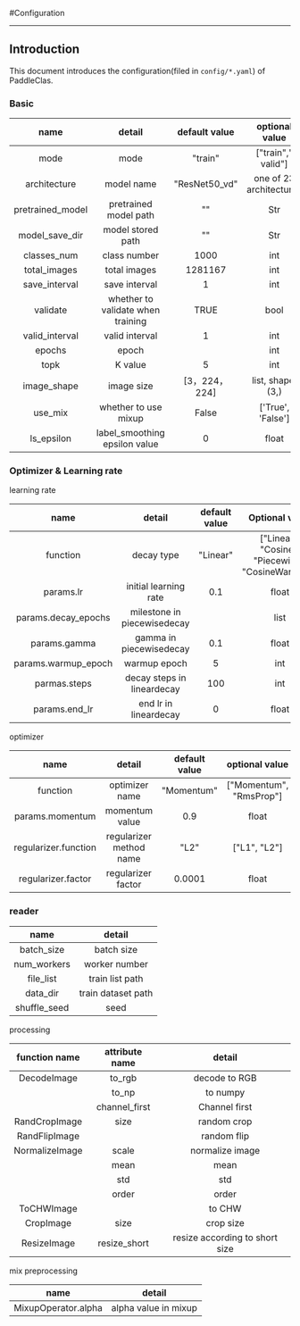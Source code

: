 #Configuration

---

## Introduction

This document introduces the configuration(filed in `config/*.yaml`) of PaddleClas.

### Basic

| name | detail | default value | optional value |
|:---:|:---:|:---:|:---:|
| mode | mode | "train" | ["train"," valid"] |
| architecture | model name | "ResNet50_vd" | one of 23 architectures |
| pretrained_model | pretrained model path | "" | Str |
| model_save_dir | model stored path | "" | Str |
| classes_num | class number | 1000 | int |
| total_images | total images | 1281167 | int |
| save_interval | save interval | 1 | int |
| validate | whether to validate when training | TRUE | bool |
| valid_interval | valid interval | 1 | int |
| epochs | epoch |  | int |
| topk | K value | 5 | int |
| image_shape | image size | [3，224，224] | list, shape: (3,) |
| use_mix | whether to use mixup | False | ['True', 'False'] |
| ls_epsilon | label_smoothing epsilon value| 0 | float |

### Optimizer & Learning rate

learning rate

| name | detail | default value |Optional value |
|:---:|:---:|:---:|:---:|
| function | decay type | "Linear" | ["Linear", "Cosine", <br> "Piecewise", "CosineWarmup"] |
| params.lr | initial learning rate | 0.1 | float |
| params.decay_epochs | milestone in piecewisedecay |  | list |
| params.gamma | gamma in piecewisedecay | 0.1 | float |
| params.warmup_epoch | warmup epoch | 5 | int |
| parmas.steps | decay steps in lineardecay | 100 | int |
| params.end_lr | end lr in lineardecay | 0 | float |

optimizer

| name | detail | default value | optional value |
|:---:|:---:|:---:|:---:|
| function | optimizer name | "Momentum" | ["Momentum", "RmsProp"] |
| params.momentum | momentum value | 0.9 | float |
| regularizer.function | regularizer method name | "L2" | ["L1", "L2"] |
| regularizer.factor | regularizer factor | 0.0001 | float |

### reader

| name | detail |
|:---:|:---:|
| batch_size | batch size |
| num_workers | worker number |
| file_list | train list path |
| data_dir | train  dataset path |
| shuffle_seed | seed |

processing

| function name | attribute name | detail |
|:---:|:---:|:---:|
| DecodeImage | to_rgb | decode to RGB |
|  | to_np | to numpy |
|  | channel_first | Channel first |
| RandCropImage | size | random crop |
| RandFlipImage | | random flip |
| NormalizeImage | scale | normalize image |
|  | mean | mean |
|  | std | std |
|  | order | order |
| ToCHWImage |  | to CHW |
| CropImage | size | crop size |
| ResizeImage | resize_short | resize according to short size |

mix preprocessing

| name| detail|
|:---:|:---:|
| MixupOperator.alpha | alpha value in mixup|
